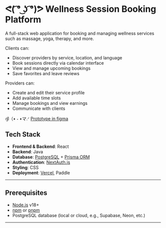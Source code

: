# ᕙ( ͡° ͜ʖ ͡°)ᕗ Wellness Session Booking Platform
A full-stack web application for booking and managing wellness services such as massage, yoga, therapy, and more.

Clients can:
- Discover providers by service, location, and language
- Book sessions directly via calendar interface
- View and manage upcoming bookings
- Save favorites and leave reviews

Providers can:
- Create and edit their service profile
- Add available time slots
- Manage bookings and view earnings
- Communicate with clients
  
ദ്ദി（• ˕ •マ.ᐟ
[Prototype in figma](https://www.figma.com/proto/AXtAYovcewSI7BmzWOVyLq/Untitled?node-id=0-1&t=ke2asqaztJx0g8PE-1)

## Tech Stack

- **Frontend & Backend**: React
- **Backend**: Java
- **Database**: [PostgreSQL](https://www.postgresql.org/) + [Prisma ORM](https://www.prisma.io/)
- **Authentication**: [NextAuth.js](https://next-auth.js.org/)
- **Styling**: CSS
- **Deployment**: [Vercel](https://vercel.com/), Paddle

---

## Prerequisites

- [Node.js](https://nodejs.org/) v18+
- [npm](https://www.npmjs.com/) or [pnpm](https://pnpm.io/)
- PostgreSQL database (local or cloud, e.g., Supabase, Neon, etc.)

---
